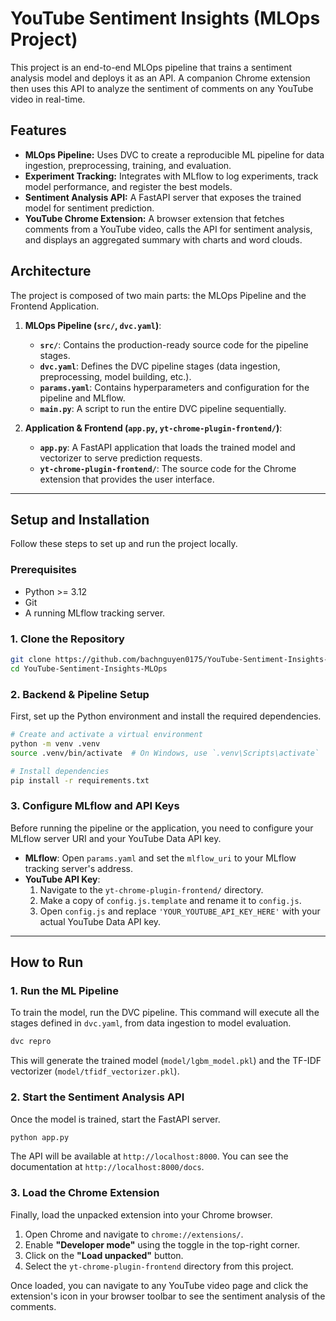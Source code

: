 # YouTube Sentiment Insights (MLOps Project)

This project is an end-to-end MLOps pipeline that trains a sentiment analysis model and deploys it as an API. A companion Chrome extension then uses this API to analyze the sentiment of comments on any YouTube video in real-time.

## Features

-   **MLOps Pipeline:** Uses DVC to create a reproducible ML pipeline for data ingestion, preprocessing, training, and evaluation.
-   **Experiment Tracking:** Integrates with MLflow to log experiments, track model performance, and register the best models.
-   **Sentiment Analysis API:** A FastAPI server that exposes the trained model for sentiment prediction.
-   **YouTube Chrome Extension:** A browser extension that fetches comments from a YouTube video, calls the API for sentiment analysis, and displays an aggregated summary with charts and word clouds.

## Architecture

The project is composed of two main parts: the MLOps Pipeline and the Frontend Application.

1.  **MLOps Pipeline (`src/`, `dvc.yaml`)**:
    -   **`src/`**: Contains the production-ready source code for the pipeline stages.
    -   **`dvc.yaml`**: Defines the DVC pipeline stages (data ingestion, preprocessing, model building, etc.).
    -   **`params.yaml`**: Contains hyperparameters and configuration for the pipeline and MLflow.
    -   **`main.py`**: A script to run the entire DVC pipeline sequentially.

2.  **Application & Frontend (`app.py`, `yt-chrome-plugin-frontend/`)**:
    -   **`app.py`**: A FastAPI application that loads the trained model and vectorizer to serve prediction requests.
    -   **`yt-chrome-plugin-frontend/`**: The source code for the Chrome extension that provides the user interface.

---

## Setup and Installation

Follow these steps to set up and run the project locally.

### Prerequisites

-   Python >= 3.12
-   Git
-   A running MLflow tracking server.

### 1. Clone the Repository

```bash
git clone https://github.com/bachnguyen0175/YouTube-Sentiment-Insights-MLOps.git
cd YouTube-Sentiment-Insights-MLOps
```

### 2. Backend & Pipeline Setup

First, set up the Python environment and install the required dependencies.

```bash
# Create and activate a virtual environment
python -m venv .venv
source .venv/bin/activate  # On Windows, use `.venv\Scripts\activate`

# Install dependencies
pip install -r requirements.txt
```

### 3. Configure MLflow and API Keys

Before running the pipeline or the application, you need to configure your MLflow server URI and your YouTube Data API key.

-   **MLflow**: Open `params.yaml` and set the `mlflow_uri` to your MLflow tracking server's address.
-   **YouTube API Key**:
    1.  Navigate to the `yt-chrome-plugin-frontend/` directory.
    2.  Make a copy of `config.js.template` and rename it to `config.js`.
    3.  Open `config.js` and replace `'YOUR_YOUTUBE_API_KEY_HERE'` with your actual YouTube Data API key.

---

## How to Run

### 1. Run the ML Pipeline

To train the model, run the DVC pipeline. This command will execute all the stages defined in `dvc.yaml`, from data ingestion to model evaluation.

```bash
dvc repro
```

This will generate the trained model (`model/lgbm_model.pkl`) and the TF-IDF vectorizer (`model/tfidf_vectorizer.pkl`).

### 2. Start the Sentiment Analysis API

Once the model is trained, start the FastAPI server.

```bash
python app.py
```

The API will be available at `http://localhost:8000`. You can see the documentation at `http://localhost:8000/docs`.

### 3. Load the Chrome Extension

Finally, load the unpacked extension into your Chrome browser.

1.  Open Chrome and navigate to `chrome://extensions/`.
2.  Enable **"Developer mode"** using the toggle in the top-right corner.
3.  Click on the **"Load unpacked"** button.
4.  Select the `yt-chrome-plugin-frontend` directory from this project.

Once loaded, you can navigate to any YouTube video page and click the extension's icon in your browser toolbar to see the sentiment analysis of the comments.